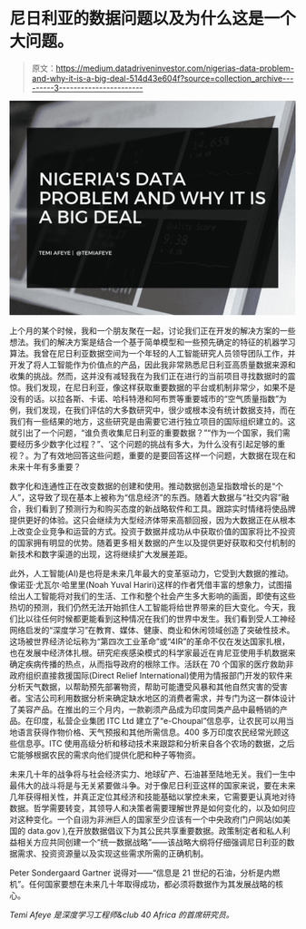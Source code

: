 # 尼日利亚的数据问题以及为什么这是一个大问题。

> 原文：<https://medium.datadriveninvestor.com/nigerias-data-problem-and-why-it-is-a-big-deal-514d43e604f?source=collection_archive---------3----------------------->

![](img/831e48e11f6257d325fc9cf7ad8d5ca4.png)

上个月的某个时候，我和一个朋友聚在一起，讨论我们正在开发的解决方案的一些想法。我们的解决方案是结合一个基于简单模型和一些预先确定的特征的机器学习算法。我曾在尼日利亚数据空间为一个年轻的人工智能研究人员领导团队工作，并开发了将人工智能作为价值点的产品，因此我非常熟悉尼日利亚高质量数据来源和收集的挑战。然而，这并没有减轻我在为我们正在进行的当前项目寻找数据时的震惊。我们发现，在尼日利亚，像这样获取重要数据的平台或机制非常少，如果不是没有的话。以拉各斯、卡诺、哈科特港和阿布贾等重要城市的“空气质量指数”为例，我们发现，在我们评估的大多数研究中，很少或根本没有统计数据支持，而在我们有一些结果的地方，这些研究是由需要它进行独立项目的国际组织建立的。这就引出了一个问题，“谁负责收集尼日利亚的重要数据？”“作为一个国家，我们需要经历多少数字化过程？”、‘这个问题的挑战有多大，为什么没有引起足够的重视？。为了有效地回答这些问题，重要的是要回答这样一个问题，大数据在现在和未来十年有多重要？

数字化和连通性正在改变数据的创建和使用。推动数据创造呈指数增长的是“个人”，这导致了现在基本上被称为“信息经济”的东西。随着大数据与“社交内容”融合，我们看到了预测行为和购买态度的新战略软件和工具。跟踪实时情绪将使品牌提供更好的体验。这只会继续为大型经济体带来高额回报，因为大数据正在从根本上改变企业竞争和运营的方式。投资于数据并成功从中获取价值的国家将比不投资的国家拥有明显的优势。随着更多相关数据的产生以及提供更好获取和交付机制的新技术和数字渠道的出现，这将继续扩大发展差距。

此外，人工智能(AI)是也将是未来几年最大的变革驱动力，它受到大数据的推动。像诺亚·尤瓦尔·哈里里(Noah Yuval Hariri)这样的作者凭借丰富的想象力，试图描绘出人工智能将对我们的生活、工作和整个社会产生多大影响的画面，即使有这些热切的预测，我们仍然无法开始抓住人工智能将给世界带来的巨大变化。今天，我们比以往任何时候都更能看到这种情况在我们的世界中发生。我们看到受人工神经网络启发的“深度学习”在教育、媒体、健康、商业和休闲领域创造了突破性技术。这场被世界经济论坛称为“第四次工业革命”或“4IR”的革命不仅在发达国家扎根，也在发展中经济体扎根。研究疟疾感染模式的科学家最近在肯尼亚使用手机数据来确定疾病传播的热点，从而指导政府的根除工作。活跃在 70 个国家的医疗救助非政府组织直接救援国际(Direct Relief International)使用为情报部门开发的软件来分析天气数据，以帮助预先部署物资，帮助可能遭受风暴和其他自然灾害的受害者。宝洁公司利用数据分析来确定缺水地区的消费者需求，并专门为这一群体设计了美容产品。在推出的三个月内，一款剃须产品成为印度同类产品中最畅销的产品。在印度，私营企业集团 ITC Ltd 建立了“e-Choupal”信息亭，让农民可以用当地语言获得作物价格、天气预报和其他所需信息。400 多万印度农民经常光顾这些信息亭。ITC 使用高级分析和移动技术来跟踪和分析来自各个农场的数据，之后它能够根据农民的需求向他们提供化肥和种子等物资。

未来几十年的战争将与社会经济实力、地球矿产、石油甚至陆地无关。我们一生中最伟大的战斗将是与无关紧要做斗争。对于像尼日利亚这样的国家来说，要在未来几年获得相关性，并真正定位其经济和技能基础以掌控未来，它需要更认真地对待数据。哲学需要转变，其领导人和决策者需要理解世界是如何变化的，以及如何应对这种变化。一个自诩为非洲巨人的国家至少应该有一个中央政府门户网站(如美国的 data.gov ),在开放数据倡议下为其公民共享重要数据。政策制定者和私人利益相关方应共同创建一个“统一数据战略”——该战略大纲将仔细强调尼日利亚的数据需求、投资资源量以及实现这些需求所需的正确机制。

Peter Sondergaard Gartner 说得对——“信息是 21 世纪的石油，分析是内燃机”。任何国家要想在未来几十年取得成功，都必须将数据作为其发展战略的核心。

*Temi Afeye 是深度学习工程师&club 40 Africa 的首席研究员。*